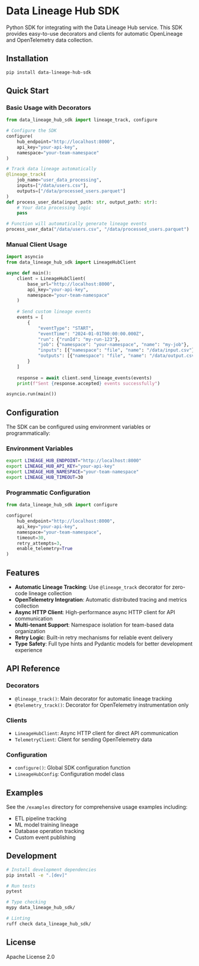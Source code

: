 # Data Lineage Hub SDK

Python SDK for integrating with the Data Lineage Hub service. This SDK provides easy-to-use decorators and clients for automatic OpenLineage and OpenTelemetry data collection.

## Installation

```bash
pip install data-lineage-hub-sdk
```

## Quick Start

### Basic Usage with Decorators

```python
from data_lineage_hub_sdk import lineage_track, configure

# Configure the SDK
configure(
    hub_endpoint="http://localhost:8000",
    api_key="your-api-key",
    namespace="your-team-namespace"
)

# Track data lineage automatically
@lineage_track(
    job_name="user_data_processing",
    inputs=["/data/users.csv"],
    outputs=["/data/processed_users.parquet"]
)
def process_user_data(input_path: str, output_path: str):
    # Your data processing logic
    pass

# Function will automatically generate lineage events
process_user_data("/data/users.csv", "/data/processed_users.parquet")
```

### Manual Client Usage

```python
import asyncio
from data_lineage_hub_sdk import LineageHubClient

async def main():
    client = LineageHubClient(
        base_url="http://localhost:8000",
        api_key="your-api-key",
        namespace="your-team-namespace"
    )
    
    # Send custom lineage events
    events = [
        {
            "eventType": "START",
            "eventTime": "2024-01-01T00:00:00.000Z",
            "run": {"runId": "my-run-123"},
            "job": {"namespace": "your-namespace", "name": "my-job"},
            "inputs": [{"namespace": "file", "name": "/data/input.csv"}],
            "outputs": [{"namespace": "file", "name": "/data/output.csv"}]
        }
    ]
    
    response = await client.send_lineage_events(events)
    print(f"Sent {response.accepted} events successfully")

asyncio.run(main())
```

## Configuration

The SDK can be configured using environment variables or programmatically:

### Environment Variables

```bash
export LINEAGE_HUB_ENDPOINT="http://localhost:8000"
export LINEAGE_HUB_API_KEY="your-api-key"
export LINEAGE_HUB_NAMESPACE="your-team-namespace"
export LINEAGE_HUB_TIMEOUT=30
```

### Programmatic Configuration

```python
from data_lineage_hub_sdk import configure

configure(
    hub_endpoint="http://localhost:8000",
    api_key="your-api-key",
    namespace="your-team-namespace",
    timeout=30,
    retry_attempts=3,
    enable_telemetry=True
)
```

## Features

- **Automatic Lineage Tracking**: Use `@lineage_track` decorator for zero-code lineage collection
- **OpenTelemetry Integration**: Automatic distributed tracing and metrics collection
- **Async HTTP Client**: High-performance async HTTP client for API communication
- **Multi-tenant Support**: Namespace isolation for team-based data organization
- **Retry Logic**: Built-in retry mechanisms for reliable event delivery
- **Type Safety**: Full type hints and Pydantic models for better development experience

## API Reference

### Decorators

- `@lineage_track()`: Main decorator for automatic lineage tracking
- `@telemetry_track()`: Decorator for OpenTelemetry instrumentation only

### Clients

- `LineageHubClient`: Async HTTP client for direct API communication
- `TelemetryClient`: Client for sending OpenTelemetry data

### Configuration

- `configure()`: Global SDK configuration function
- `LineageHubConfig`: Configuration model class

## Examples

See the `/examples` directory for comprehensive usage examples including:

- ETL pipeline tracking
- ML model training lineage
- Database operation tracking
- Custom event publishing

## Development

```bash
# Install development dependencies
pip install -e ".[dev]"

# Run tests
pytest

# Type checking
mypy data_lineage_hub_sdk/

# Linting
ruff check data_lineage_hub_sdk/
```

## License

Apache License 2.0